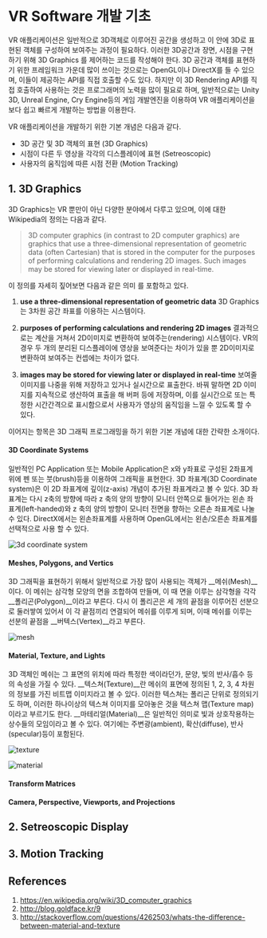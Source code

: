 # VR Software 개발 기초

VR 애플리케이션은 일반적으로 3D객체로 이루어진 공간을 생성하고 이 안에 3D로 표현된 객체를 구성하여 보여주는 과정이 필요하다. 이러한 3D공간과 장면, 시점을 구현하기 위해 3D Graphics 를 제어하는 코드를 작성해야 한다. 3D 공간과 객체를 표현하기 위한 프레임워크 가운데 많이 쓰이는 것으로는 OpenGL이나 DirectX를 들 수 있으며, 이들이 제공하는 API를 직접 호출할 수도 있다. 하지만 이 3D Rendering API를 직접 호출하여 사용하는 것은 프로그래머의 노력을 많이 필요로 하며, 일반적으로는 Unity 3D, Unreal Engine, Cry Engine등의 게임 개발엔진을 이용하여 VR 애플리케이션을 보다 쉽고 빠르게 개발하는 방법을 이용한다.

VR 애플리케이션을 개발하기 위한 기본 개념은 다음과 같다.

* 3D 공간 및 3D 객체의 표현 (3D Graphics)
* 시점이 다른 두 영상을 각각의 디스플레이에 표현 (Setreoscopic)
* 사용자의 움직임에 따른 시점 전환 (Motion Tracking)

## 1. 3D Graphics

3D Graphics는 VR 뿐만이 아닌 다양한 분야에서 다루고 있으며, 이에 대한 Wikipedia의 정의는 다음과 같다.

> 3D computer graphics (in contrast to 2D computer graphics) are graphics that use a three-dimensional representation of geometric data (often Cartesian) that is stored in the computer for the purposes of performing calculations and rendering 2D images. Such images may be stored for viewing later or displayed in real-time. 

이 정의를 자세히 짚어보면 다음과 같은 의미 를 포함하고 있다.

1. __use a three-dimensional representation of geometric data__
 3D Graphics는 3차원 공간 좌표를 이용하는 시스템이다.
 
2. __purposes of performing calculations and rendering 2D images__
 결과적으로는 계산을 거쳐서 2D이미지로 변환하여 보여주는(rendering) 시스템이다. VR의 경우 두 개의 분리된 디스플레이에 영상을 보여준다는 차이가 있을 뿐 2D이미지로 변환하여 보여주는 컨셉에는 차이가 없다.
 
3. __images may be stored for viewing later or displayed in real-time__
 보여줄 이미지를 나중을 위해 저장하고 있거나 실시간으로 표출한다. 바꿔 말하면 2D 이미지를 지속적으로 생산하여 표출을 해 버퍼 등에 저장하며, 이를 실시간으로 또는 특정한 시간간격으로 표시함으로서 사용자가 영상의 움직임을 느낄 수 있도록 할 수 있다.

이어지는 항목은 3D 그래픽 프로그래밍을 하기 위한 기본 개념에 대한 간략한 소개이다.

#### 3D Coordinate Systems
일반적인 PC Application 또는 Mobile Application은 x와 y좌표로 구성된 2좌표계 위에 펜 또는 붓(brush)등을 이용하여 그래픽을 표현한다. 3D 좌표계(3D Coordinate system)은 이 2D 좌표계에 깊이(z-axis) 개념이 추가된 좌표계라고 볼 수 있다. 3D 좌표계는 다시 z축의 방향에 따라 z 축의 양의 방향이 모니터 안쪽으로 들어가는 왼손 좌표계(left-handed)와 z 축의 양의 방향이 모니터 전면을 향하는 오른손 좌표계로 나눌 수 있다. DirectX에서는 왼손좌표계를 사용하며 OpenGL에서는 왼손/오른손 좌표계를 선택적으로 사용 할 수 있다.

![3d coordinate system](http://cfile1.uf.tistory.com/image/185C09364F2D6E80048360)

#### Meshes, Polygons, and Vertics

3D 그래픽을 표현하기 위해서 일반적으로 가장 많이 사용되는 객체가 __메쉬(Mesh)__이다. 이 메쉬는 삼각형 모양의 면을 조합하여 만들며, 이 때 면을 이루는 삼각형을 각각 __폴리곤(Polygon)__이라고 부른다. 다시 이 폴리곤은 세 개의 끝점을 이루어진 선분으로 둘러쌓여 있어서 이 각 끝점끼리 연결되어 메쉬를 이루게 되며, 이때 메쉬를 이루는 선분의 끝점을 __버텍스(Vertex)__라고 부른다.

![mesh](http://cfile9.uf.tistory.com/image/1370A3344F2D42D4111D17)

#### Material, Texture, and Lights
3D 객체인 메쉬는 그 표면의 위치에 따라 특정한 색이라던가, 문양, 빛의 반사/흡수 등의 속성을 가질 수 있다. __텍스쳐(Texture)__란 메쉬의 표면에 정의된 1, 2, 3, 4 차원의 정보를 가진 비트맵 이미지라고 볼 수 있다. 이러한 텍스쳐는 폴리곤 단위로 정의되기도 하며, 이러한 하나이상의 텍스쳐 이미지를 모아놓은 것을 텍스쳐 맵(Texture map)이라고 부르기도 한다. __마테리얼(Material)__은 일반적인 의미로 빛과 상호작용하는 상수들의 모임이라고 볼 수 있다. 여기에는 주변광(ambient), 확산(diffuse), 반사(specular)등이 포함된다.

![texture](http://img.tfd.com/cde/TEXTMAP.GIF)

![material](http://lh5.ggpht.com/_QLwms0mVa4w/Sfn4HH_HGxI/AAAAAAAAAS4/ZpGr11BjJVk/component.jpg)

#### Transform Matrices


#### Camera, Perspective, Viewports, and Projections


## 2. Setreoscopic Display

## 3. Motion Tracking

## References
1. https://en.wikipedia.org/wiki/3D_computer_graphics
2. http://blog.goldface.kr/9
3. http://stackoverflow.com/questions/4262503/whats-the-difference-between-material-and-texture